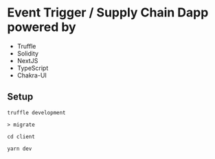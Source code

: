# Event Trigger / Supply Chain Dapp powered by

- Truffle
- Solidity
- NextJS
- TypeScript
- Chakra-UI 

## Setup

```truffle development```

```> migrate```

```cd client```

```yarn dev```
